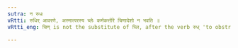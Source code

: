 ```yaml
---
sutra: न रुधः
vRtti: रुधिर् आवरणे, अस्मात्परस्य च्लेः कर्मकर्त्तरि चिणादेशो न भवति ॥
vRtti_eng: चिण् is not the substitute of च्लि, after the verb रुध् 'to obstruct', when used in the reflexive sense in the third person singular of the _Atmanepada_.

---
```

